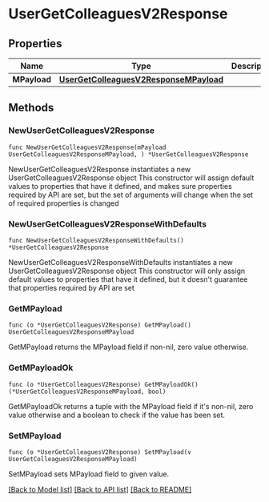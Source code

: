 # UserGetColleaguesV2Response

## Properties

Name | Type | Description | Notes
------------ | ------------- | ------------- | -------------
**MPayload** | [**UserGetColleaguesV2ResponseMPayload**](UserGetColleaguesV2ResponseMPayload.md) |  | 

## Methods

### NewUserGetColleaguesV2Response

`func NewUserGetColleaguesV2Response(mPayload UserGetColleaguesV2ResponseMPayload, ) *UserGetColleaguesV2Response`

NewUserGetColleaguesV2Response instantiates a new UserGetColleaguesV2Response object
This constructor will assign default values to properties that have it defined,
and makes sure properties required by API are set, but the set of arguments
will change when the set of required properties is changed

### NewUserGetColleaguesV2ResponseWithDefaults

`func NewUserGetColleaguesV2ResponseWithDefaults() *UserGetColleaguesV2Response`

NewUserGetColleaguesV2ResponseWithDefaults instantiates a new UserGetColleaguesV2Response object
This constructor will only assign default values to properties that have it defined,
but it doesn't guarantee that properties required by API are set

### GetMPayload

`func (o *UserGetColleaguesV2Response) GetMPayload() UserGetColleaguesV2ResponseMPayload`

GetMPayload returns the MPayload field if non-nil, zero value otherwise.

### GetMPayloadOk

`func (o *UserGetColleaguesV2Response) GetMPayloadOk() (*UserGetColleaguesV2ResponseMPayload, bool)`

GetMPayloadOk returns a tuple with the MPayload field if it's non-nil, zero value otherwise
and a boolean to check if the value has been set.

### SetMPayload

`func (o *UserGetColleaguesV2Response) SetMPayload(v UserGetColleaguesV2ResponseMPayload)`

SetMPayload sets MPayload field to given value.



[[Back to Model list]](../README.md#documentation-for-models) [[Back to API list]](../README.md#documentation-for-api-endpoints) [[Back to README]](../README.md)


